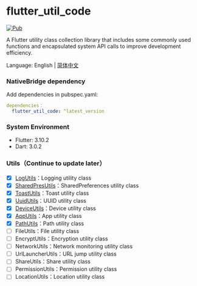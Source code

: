 # flutter_util_code

[![Pub](https://img.shields.io/pub/v/flutter_util_code.svg)](https://pub.dev/packages/flutter_util_code)

A Flutter utility class collection library that includes some commonly used functions and encapsulated system API calls to improve development efficiency.

Language: English | [简体中文](README-ZH.md)

### NativeBridge dependency

Add dependencies in pubspec.yaml:

~~~yaml
dependencies：
  flutter_util_code: ^latest_version
~~~

### System Environment
- Flutter: 3.10.2
- Dart: 3.0.2

### Utils（Continue to update later）
- [x] [LogUtils](https://github.com/Fitem/flutter_util_code/blob/master/lib/log_utils.dart)：Logging utility class
- [x] [SharedPresUtils](https://github.com/Fitem/flutter_util_code/blob/master/lib/shared_preference_utils.dart)：SharedPreferences utility class
- [x] [ToastUtils](https://github.com/Fitem/flutter_util_code/blob/master/lib/toast_utils.dart)：Toast utility class
- [x] [UuidUtils](https://github.com/Fitem/flutter_util_code/blob/master/lib/uuid_utils.dart)：UUID utility class
- [x] [DeviceUtils](https://github.com/Fitem/flutter_util_code/blob/master/lib/device_utils.dart)：Device utility class
- [x] [AppUtils](https://github.com/Fitem/flutter_util_code/blob/master/lib/app_utils.dart)：App utility class
- [x] [PathUtils](https://github.com/Fitem/flutter_util_code/blob/master/lib/path_utils.dart)：Path utility class
- [ ] FileUtils：File utility class
- [ ] EncryptUtils：Encryption utility class
- [ ] NetworkUtils：Network monitoring utility class
- [ ] UrlLauncherUtils：URL jump utility class
- [ ] ShareUtils：Share utility class
- [ ] PermissionUtils：Permission utility class
- [ ] LocationUtils：Location utility class